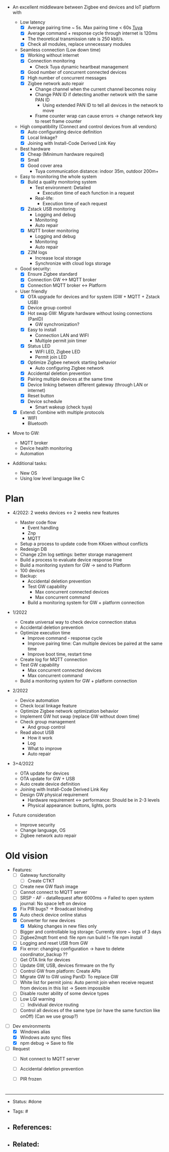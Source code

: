 # 
- An excellent middleware between Zigbee end devices and IoT platform with
	- Low latency
		- [x] Average pairing time ~ 5s. Max pairing time < 60s [Tuya](https://developer.tuya.com/en/docs/iot/Zigbee_Wi-Fi_gateway?id=Kbg4vdcz4bbpr)
		- [x] Average command + response cycle through internet is 120ms
		- The theoretical transmission rate is 250 kbit/s.
		- [x] Check all modules, replace unnecessary modules
	- Seamless connection (Low down time)
		- [x] Working without internet
		- [x] Connection monitoring
			- Check Tuya dynamic heartbeat management
		- [x] Good number of concurrent connected devices
		- [x] High number of concurrent messages
		- [x] Zigbee network auto repair
			- Change channel when the current channel becomes noisy
			- Change PAN ID if detecting another network with the same PAN ID
			    - Using extended PAN ID to tell all devices in the network to move
			- Frame counter wrap can cause errors -> change network key to reset frame counter
	- High compatibility (Connect and control devices from all vendors)
		- [x] Auto configurating device definition
		- [x] Local linkage?
		- [x] Joining with Install-Code Derived Link Key
	- Best hardware
		- [x] Cheap (Minimum hardware required)
		- [x] Small
		- [x] Good cover area
			- Tuya communication distance: indoor 35m, outdoor 200m+
	- Easy to monitoring the whole system
		- [x] Build a quality monitoring system
			- Test environment: Detailed
				- Execution time of each function in a request
			- Real-life: 
				- Execution time of each request
		- [x] Zstack USB monitoring
			- Logging and debug
			- Monitoring
			- Auto repair
		- [x] MQTT broker monitoring
			- Logging and debug
			- Monitoring
			- Auto repair
		- [x] Z2M logs
			- Increase local storage
			- Synchronize with cloud logs storage
	- Good security:
		- [x] Ensure Zigbee standard
		- [x] Connection GW <-> MQTT broker
		- [x] Connection MQTT broker <-> Platform
	- User friendly
		- [x] OTA upgrade for devices and for system (GW + MQTT + Zstack USB)
		- [x] Device group control
		- [x] Hot swap GW: Migrate hardware without losing connections (PanID)
			- GW synchronization?
		- [x] Easy to install
			- Connection LAN and WIFI
			- Multiple permit join timer
		- [x] Status LED
			- WIFI LED, Zigbee LED
			- Permit join LED
		- [x] Optimize Zigbee network starting behavior
			- Auto configuring Zigbee network
		- [x] Accidental deletion prevention
		- [x] Pairing multiple devices at the same time
		- [x] Device linking between different gateway (through LAN or internet)
		- [x] Reset button
		- [x] Device schedule
			- Smart wakeup (check tuya)
	- [x] Extend: Combine with multiple protocols
		- WIFI
		- Bluetooth

- Move to GW:
	- MQTT broker
	- Device health monitoring
	- Automation

- Additional tasks:
	- New OS
	- Using low level language like C


# Plan
- 4/2022: 2 weeks devices <-> 2 weeks new features
	- Master code flow
		- Event handling
		- Znp
		- MQTT
	- Setup a process to update code from KKoen without conflicts
	- Redesign DB
	- Change z2m log settings: better storage management
	- Build a process to evaluate device response time
	- Build a monitoring system for GW -> send to Platform
	- 100 devices
	- Backup:
		- Accidental deletion prevention
		- Test GW capability
			- Max concurrent connected devices
			- Max concurrent command
		- Build a monitoring system for GW + platform connection

- 1/2022
	- Create universal way to check device connection status
	- Accidental deletion prevention
	- Optimize execution time
		- Improve command - response cycle
		- Improve pairing time: Can multiple devices be paired at the same time
		- Improve boot time, restart time
	- Create log for MQTT connection
	- Test GW capability
		- Max concurrent connected devices
		- Max concurrent command
	- Build a monitoring system for GW + platform connection

- 2/2022
	- Device automation
	- Check local linkage feature
	- Optimize Zigbee network optimization behavior
	- Implement GW hot swap (replace GW without down time)
	- Check group management
		- And group control
	- Read about USB
		- How it work
		- Log
		- What to improve
		- Auto repair

- 3+4/2022
	- OTA update for devices
	- OTA update for GW + USB
	- Auto create device definition
	- Joining with Install-Code Derived Link Key
	- Design GW physical requirement
		- Hardware requirement <-> performance: Should be in 2-3 levels
		- Physical appearance: buttons, lights, ports

- Future consideration
	- Improve security
	- Change language, OS
	- Zigbee network auto repair


# Old vision
- Features:
	- [ ] Gateway functionality
		- [ ] Create CTKT
	- [ ] Create new GW flash image
	- [ ] Cannot connect to MQTT server
	- [ ] SRSP - AF - dataRequest after 6000ms -> Failed to open system journal: No space left on device
	- [x] Fix PIR bugs? -> Broadcast binding
	- [x] Auto check device online status
	- [x] Converter for new devices
		- [x] Making changes in new files only
	- [ ] Bigger and controllable log storage: Currently store ~ logs of 3 days
	- [ ] Zigbee2mqtt front end: file npm run build != file npm install
	- [ ] Logging and reset USB from GW
	- [x] Fix error: changing configuration -> have to delete coordinator_backup ??
	- [ ] Get OTA link for devices
	- [ ] Update GW, USB, devices firmware on the fly
	- [ ] Control GW from platform: Create APIs
	- [ ] Migrate GW to GW using PanID: To replace GW
	- [ ] White list for permit joins: Auto permit join when receive request from devices in this list -> Seem impossible
	- [ ] Disable router ability of some device types
	- [ ] Low LQI warning
		- [ ] Individual device routing
	- [ ] Control all devices of the same type (or have the same function like onOff) (Can we use group?)
- [ ] Dev environments
	- [x] Windows alias
	- [x] Windows auto sync files
	- [x] npm debug -> Save to file
- [ ] Request
	- [ ] Not connect to MQTT server
	- [ ] Accidental deletion prevention
	- [ ] PIR frozen



















# 

---
- Status: #done

- Tags: #

- References:
	- 

- Related:
	- 
